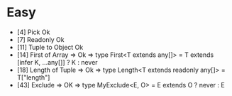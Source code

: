 # Easy 

- [4] Pick Ok 
- [7] Readonly Ok
- [11] Tuple to Object Ok
- [14] First of Array => Ok => type First<T extends any[]> = T extends [infer K, ...any[]] ? K : never
- [18] Length of Tuple => Ok => type Length<T extends readonly any[]> = T["length"] 
- [43] Exclude => OK => type MyExclude<E, O> = E extends O ? never : E